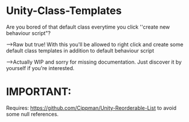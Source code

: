 # Unity-Class-Templates
Are you bored of that default class everytime you click ''create new behaviour script"?

-->Raw but true!
With this you'll be allowed to right click and create some default class templates in addition to default behaviour script

-->Actually WIP and sorry for missing documentation.
Just discover it by yourself if you're interested.

# IMPORTANT:
Requires: https://github.com/Cippman/Unity-Reorderable-List to avoid some null references.

